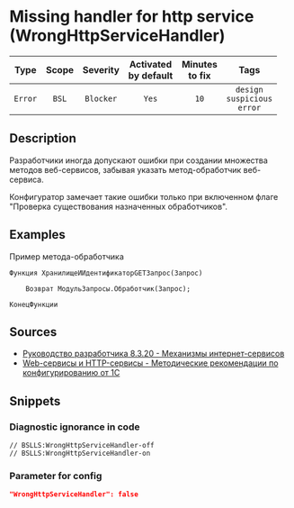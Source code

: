# Missing handler for http service (WrongHttpServiceHandler)

|  Type   | Scope | Severity  |    Activated<br>by default    |    Minutes<br>to fix    |                      Tags                       |
|:-------:|:-----:|:---------:|:-----------------------------:|:-----------------------:|:-----------------------------------------------:|
| `Error` | `BSL` | `Blocker` |             `Yes`             |          `10`           |       `design`<br>`suspicious`<br>`error`       |

<!-- Блоки выше заполняются автоматически, не трогать -->
## Description
<!-- Описание диагностики заполняется вручную. Необходимо понятным языком описать смысл и схему работу -->
Разработчики иногда допускают ошибки при создании множества методов веб-сервисов, забывая указать метод-обработчик веб-сервиса.

Конфигуратор замечает такие ошибки только при включенном флаге "Проверка существования назначенных обработчиков".

## Examples
<!-- В данном разделе приводятся примеры, на которые диагностика срабатывает, а также можно привести пример, как можно исправить ситуацию -->
Пример метода-обработчика
```bsl
Функция ХранилищеИИдентификаторGETЗапрос(Запрос)
	
	Возврат МодульЗапросы.Обработчик(Запрос);
	
КонецФункции
```

## Sources
<!-- Необходимо указывать ссылки на все источники, из которых почерпнута информация для создания диагностики -->
<!-- Примеры источников

* Источник: [Стандарт: Тексты модулей](https://its.1c.ru/db/v8std#content:456:hdoc)
* Полезная информация: [Отказ от использования модальных окон](https://its.1c.ru/db/metod8dev#content:5272:hdoc)
* Источник: [Cognitive complexity, ver. 1.4](https://www.sonarsource.com/docs/CognitiveComplexity.pdf) -->
* [Руководство разработчика 8.3.20 - Механизмы интернет-сервисов](https://its.1c.ru/db/v8320doc#bookmark:dev:TI000000783)
* [Web-сервисы и HTTP-сервисы - Методические рекомендации по конфигурированию от 1С](https://its.1c.ru/db/metod8dev/browse/13/-1/1989/2565/2567/2590)

## Snippets

<!-- Блоки ниже заполняются автоматически, не трогать -->
### Diagnostic ignorance in code

```bsl
// BSLLS:WrongHttpServiceHandler-off
// BSLLS:WrongHttpServiceHandler-on
```

### Parameter for config

```json
"WrongHttpServiceHandler": false
```
